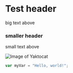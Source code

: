 # Test header 
big text above
### smaller header
small text above

![Image of Yaktocat](https://octodex.github.com/images/yaktocat.png)



``` javascript
var myVar = "Hello, world!";
```
